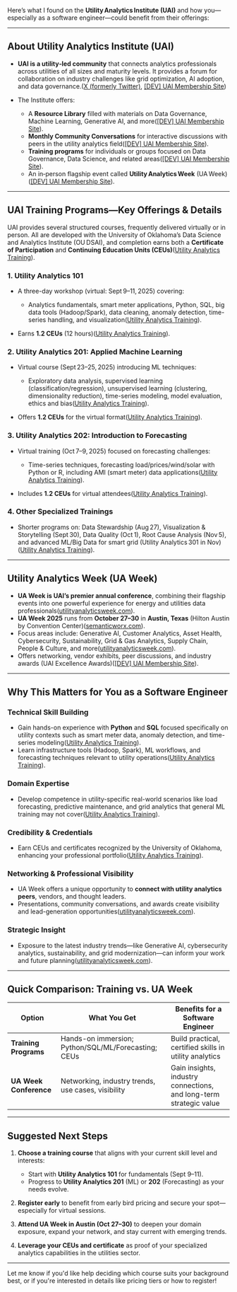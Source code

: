 Here’s what I found on the **Utility Analytics Institute (UAI)** and how you—especially as a software engineer—could benefit from their offerings:

---

## About Utility Analytics Institute (UAI)

* **UAI is a utility‑led community** that connects analytics professionals across utilities of all sizes and maturity levels. It provides a forum for collaboration on industry challenges like grid optimization, AI adoption, and data governance.([X (formerly Twitter)][1], [\[DEV\] UAI Membership Site][2])

* The Institute offers:

  * A **Resource Library** filled with materials on Data Governance, Machine Learning, Generative AI, and more([\[DEV\] UAI Membership Site][2]).
  * **Monthly Community Conversations** for interactive discussions with peers in the utility analytics field([\[DEV\] UAI Membership Site][2]).
  * **Training programs** for individuals or groups focused on Data Governance, Data Science, and related areas([\[DEV\] UAI Membership Site][2]).
  * An in‑person flagship event called **Utility Analytics Week** (UA Week)([\[DEV\] UAI Membership Site][2]).

---

## UAI Training Programs—Key Offerings & Details

UAI provides several structured courses, frequently delivered virtually or in person. All are developed with the University of Oklahoma’s Data Science and Analytics Institute (OU DSAI), and completion earns both a **Certificate of Participation** and **Continuing Education Units (CEUs)**([Utility Analytics Training][3]).

### 1. **Utility Analytics 101**

* A three-day workshop (virtual: Sept 9–11, 2025) covering:

  * Analytics fundamentals, smart meter applications, Python, SQL, big data tools (Hadoop/Spark), data cleaning, anomaly detection, time-series handling, and visualization([Utility Analytics Training][4]).
* Earns **1.2 CEUs** (12 hours)([Utility Analytics Training][4]).

### 2. **Utility Analytics 201: Applied Machine Learning**

* Virtual course (Sept 23–25, 2025) introducing ML techniques:

  * Exploratory data analysis, supervised learning (classification/regression), unsupervised learning (clustering, dimensionality reduction), time-series modeling, model evaluation, ethics and bias([Utility Analytics Training][5]).
* Offers **1.2 CEUs** for the virtual format([Utility Analytics Training][5]).

### 3. **Utility Analytics 202: Introduction to Forecasting**

* Virtual training (Oct 7–9, 2025) focused on forecasting challenges:

  * Time-series techniques, forecasting load/prices/wind/solar with Python or R, including AMI (smart meter) data applications([Utility Analytics Training][6]).
* Includes **1.2 CEUs** for virtual attendees([Utility Analytics Training][7]).

### 4. **Other Specialized Trainings**

* Shorter programs on: Data Stewardship (Aug 27), Visualization & Storytelling (Sept 30), Data Quality (Oct 1), Root Cause Analysis (Nov 5), and advanced ML/Big Data for smart grid (Utility Analytics 301 in Nov)([Utility Analytics Training][8]).

---

## Utility Analytics Week (UA Week)

* **UA Week is UAI’s premier annual conference**, combining their flagship events into one powerful experience for energy and utilities data professionals([utilityanalyticsweek.com][9]).
* **UA Week 2025** runs from **October 27–30** in **Austin, Texas** (Hilton Austin by Convention Center)([semanticworx.com][10]).
* Focus areas include: Generative AI, Customer Analytics, Asset Health, Cybersecurity, Sustainability, Grid & Gas Analytics, Supply Chain, People & Culture, and more([utilityanalyticsweek.com][11]).
* Offers networking, vendor exhibits, peer discussions, and industry awards (UAI Excellence Awards)([\[DEV\] UAI Membership Site][12]).

---

## Why This Matters for You as a Software Engineer

### Technical Skill Building

* Gain hands-on experience with **Python** and **SQL** focused specifically on utility contexts such as smart meter data, anomaly detection, and time-series modeling([Utility Analytics Training][4]).
* Learn infrastructure tools (Hadoop, Spark), ML workflows, and forecasting techniques relevant to utility operations([Utility Analytics Training][4]).

### Domain Expertise

* Develop competence in utility-specific real-world scenarios like load forecasting, predictive maintenance, and grid analytics that general ML training may not cover([Utility Analytics Training][3]).

### Credibility & Credentials

* Earn CEUs and certificates recognized by the University of Oklahoma, enhancing your professional portfolio([Utility Analytics Training][5]).

### Networking & Professional Visibility

* UA Week offers a unique opportunity to **connect with utility analytics peers**, vendors, and thought leaders.
* Presentations, community conversations, and awards create visibility and lead-generation opportunities([utilityanalyticsweek.com][9]).

### Strategic Insight

* Exposure to the latest industry trends—like Generative AI, cybersecurity analytics, sustainability, and grid modernization—can inform your work and future planning([utilityanalyticsweek.com][11]).

---

## Quick Comparison: Training vs. UA Week

| Option                 | What You Get                                        | Benefits for a Software Engineer                                   |
| ---------------------- | --------------------------------------------------- | ------------------------------------------------------------------ |
| **Training Programs**  | Hands-on immersion; Python/SQL/ML/Forecasting; CEUs | Build practical, certified skills in utility analytics             |
| **UA Week Conference** | Networking, industry trends, use cases, visibility  | Gain insights, industry connections, and long-term strategic value |

---

## Suggested Next Steps

1. **Choose a training course** that aligns with your current skill level and interests:

   * Start with **Utility Analytics 101** for fundamentals (Sept 9–11).
   * Progress to **Utility Analytics 201** (ML) or **202** (Forecasting) as your needs evolve.
2. **Register early** to benefit from early bird pricing and secure your spot—especially for virtual sessions.
3. **Attend UA Week in Austin (Oct 27–30)** to deepen your domain exposure, expand your network, and stay current with emerging trends.
4. **Leverage your CEUs and certificate** as proof of your specialized analytics capabilities in the utilities sector.

---

Let me know if you'd like help deciding which course suits your background best, or if you're interested in details like pricing tiers or how to register!

[1]: https://x.com/weareuai?utm_source=chatgpt.com "Utility Analytics Institute (@weareuai) / X"
[2]: https://utilityanalytics.com/?utm_source=chatgpt.com "Utility Analytics Institute: Home"
[3]: https://training.utilityanalytics.com/?utm_source=chatgpt.com "Utility Analytics Training - Utility Analytics Institute"
[4]: https://training.utilityanalytics.com/utility-analytics-101/?utm_source=chatgpt.com "Utility Analytics 101"
[5]: https://training.utilityanalytics.com/utility-analytics-201/?utm_source=chatgpt.com "Utility Analytics 201"
[6]: https://training.utilityanalytics.com/events/utility-analytics-202-october-7-9-2025/?utm_source=chatgpt.com "Introduction to Forecasting in the Utilities - October 7-9, 2025"
[7]: https://training.utilityanalytics.com/utility-analytics-202/?utm_source=chatgpt.com "Utility Analytics 202"
[8]: https://training.utilityanalytics.com/course-calendar/?utm_source=chatgpt.com "Course Calendar - Utility Analytics Training"
[9]: https://www.utilityanalyticsweek.com/?utm_source=chatgpt.com "Utility Analytics Week"
[10]: https://www.semanticworx.com/event/uai-week-2025/?utm_source=chatgpt.com "UA Week 2025 - SemanticWorx"
[11]: https://www.utilityanalyticsweek.com/2025/ataglance?code=VIP&utm_source=chatgpt.com "Schedule at-a-Glance: UA Week 2025"
[12]: https://utilityanalytics.com/awards/?utm_source=chatgpt.com "UAI Excellence Awards"

